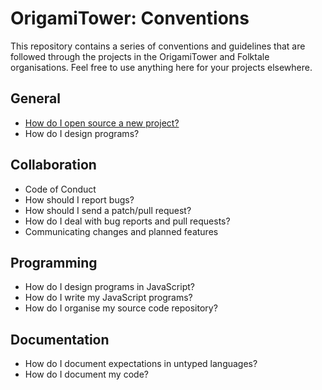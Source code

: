 OrigamiTower: Conventions
=========================

This repository contains a series of conventions and guidelines that are
followed through the projects in the OrigamiTower and Folktale
organisations. Feel free to use anything here for your projects elsewhere.


## General

- [How do I open source a new project?](./general/how-do-i-open-source-a-new-project.md)
- How do I design programs?


## Collaboration

- Code of Conduct
- How should I report bugs?
- How should I send a patch/pull request?
- How do I deal with bug reports and pull requests?
- Communicating changes and planned features


## Programming

- How do I design programs in JavaScript?
- How do I write my JavaScript programs?
- How do I organise my source code repository?


## Documentation

- How do I document expectations in untyped languages?
- How do I document my code?
